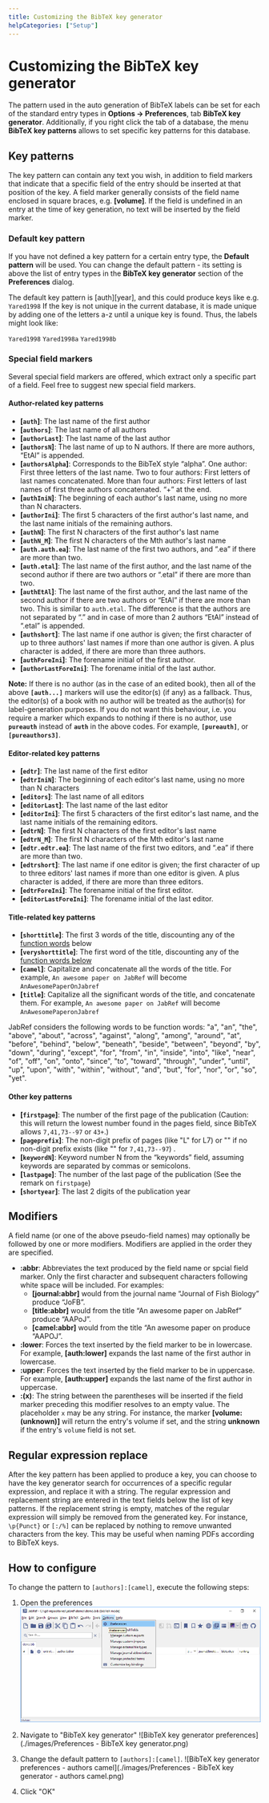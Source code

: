 ```yaml
---
title: Customizing the BibTeX key generator
helpCategories: ["Setup"]
---
```


# Customizing the BibTeX key generator

The pattern used in the auto generation of BibTeX labels can be set for each of the standard entry types in **Options  → Preferences**, tab **BibTeX key generator**.
Additionally, if you right click the tab of a database, the menu **BibTeX key patterns** allows to set specific key patterns for this database.

## Key patterns
The key pattern can contain any text you wish, in addition to field markers that indicate that a specific field of the entry should be inserted at that position of the key. A field marker generally consists of the field name enclosed in square braces, e.g. **\[volume\]**. If the field is undefined in an entry at the time of key generation, no text will be inserted by the field marker.

### Default key pattern
If you have not defined a key pattern for a certain entry type, the **Default pattern** will be used. You can change the default pattern - its setting is above the list of entry types in the **BibTeX key generator** section of the **Preferences** dialog.

The default key pattern is \[auth\]\[year\], and this could produce keys like e.g. `Yared1998` If the key is not unique in the current database, it is made unique by adding one of the letters a-z until a unique key is found. Thus, the labels might look like:

`Yared1998`
`Yared1998a`
`Yared1998b`

### Special field markers

Several special field markers are offered, which extract only a specific part of a field. Feel free to suggest new special field markers.

#### Author-related key patterns

-   **\[`auth`\]**: The last name of the first author
-   **\[`authors`\]**: The last name of all authors
-   **\[`authorLast`\]**: The last name of the last author
-   **\[`authorsN`\]**: The last name of up to N authors. If there are more authors, “EtAl” is appended.
-   **\[`authorsAlpha`\]**: Corresponds to the BibTeX style “alpha”. One author: First three letters of the last name. Two to four authors: First letters of last names concatenated. More than four authors: First letters of last names of first three authors concatenated. “+” at the end.
-   **\[`authIniN`\]**: The beginning of each author's last name, using no more than N characters.
-   **\[`authorIni`\]**: The first 5 characters of the first author's last name, and the last name initials of the remaining authors.
-   **\[`authN`\]**: The first N characters of the first author's last name
-   **\[`authN_M`\]**: The first N characters of the Mth author's last name
-   **\[`auth.auth.ea`\]**: The last name of the first two authors, and “.ea” if there are more than two.
-   **\[`auth.etal`\]**: The last name of the first author, and the last name of the second author if there are two authors or “.etal” if there are more than two.
-   **\[`authEtAl`\]**: The last name of the first author, and the last name of the second author if there are two authors or “EtAl” if there are more than two. This is similar to `auth.etal`. The difference is that the authors are not separated by “.” and in case of more than 2 authors “EtAl” instead of “.etal” is appended.
-   **\[`authshort`\]**: The last name if one author is given; the first character of up to three authors' last names if more than one author is given. A plus character is added, if there are more than three authors.
-   **\[`authForeIni`\]**: The forename initial of the first author.
-   **\[`authorLastForeIni`\]**: The forename initial of the last author.

**Note:** If there is no author (as in the case of an edited book), then all of the above **`[auth...]`** markers will use the editor(s) (if any) as a fallback. Thus, the editor(s) of a book with no author will be treated as the author(s) for label-generation purposes. If you do not want this behaviour, i.e. you require a marker which expands to nothing if there is no author, use **`pureauth`** instead of **`auth`** in the above codes. For example, **`[pureauth]`**, or **`[pureauthors3]`**.

#### Editor-related key patterns

-   **\[`edtr`\]**: The last name of the first editor
-   **\[`edtrIniN`\]**: The beginning of each editor's last name, using no more than N characters
-   **\[`editors`\]**: The last name of all editors
-   **\[`editorLast`\]**: The last name of the last editor
-   **\[`editorIni`\]**: The first 5 characters of the first editor's last name, and the last name initials of the remaining editors.
-   **\[`edtrN`\]**: The first N characters of the first editor's last name
-   **\[`edtrN_M`\]**: The first N characters of the Mth editor's last name
-   **\[`edtr.edtr.ea`\]**: The last name of the first two editors, and “.ea” if there are more than two.
-   **\[`edtrshort`\]**: The last name if one editor is given; the first character of up to three editors' last names if more than one editor is given. A plus character is added, if there are more than three editors.
-   **\[`edtrForeIni`\]**: The forename initial of the first editor.
-   **\[`editorLastForeIni`\]**: The forename initial of the last editor.

#### Title-related key patterns

-   **\[`shorttitle`\]**: The first 3 words of the title, discounting any of the [function words](https://en.wikipedia.org/wiki/Function_word) below
-   **\[`veryshorttitle`\]**: The first word of the title, discounting any of the [function words below](https://en.wikipedia.org/wiki/Function_word)
-   **\[`camel`\]**: Capitalize and concatenate all the words of the title. For example, `An awesome paper on JabRef` will become `AnAwesomePaperOnJabref`
-   **\[`title`\]**:  Capitalize all the significant words of the title, and concatenate them. For example, `An awesome paper on JabRef` will become `AnAwesomePaperonJabref`

JabRef considers the following words to be function words: "a", "an", "the", "above", "about", "across", "against", "along", "among", "around", "at", "before", "behind", "below", "beneath", "beside", "between", "beyond", "by", "down", "during", "except", "for", "from", "in", "inside", "into", "like", "near", "of", "off", "on", "onto", "since", "to", "toward", "through", "under", "until", "up", "upon", "with", "within", "without", "and", "but", "for", "nor", "or", "so", "yet".


#### Other key patterns

-   **\[`firstpage`\]**: The number of the first page of the publication (Caution: this will return the lowest number found in the pages field, since BibTeX allows `7,41,73--97` or `43+`.)
-   **\[`pageprefix`\]**: The non-digit prefix of pages (like "L" for L7) or "" if no non-digit prefix exists (like "" for `7,41,73--97`) .
-   **\[`keywordN`\]**: Keyword number N from the “keywords” field, assuming keywords are separated by commas or semicolons.
-   **\[`lastpage`\]**: The number of the last page of the publication (See the remark on `firstpage`)
-   **\[`shortyear`\]**: The last 2 digits of the publication year

## Modifiers

A field name (or one of the above pseudo-field names) may optionally be followed by one or more modifiers. Modifiers are applied in the order they are specified.

-   **:abbr**: Abbreviates the text produced by the field name or spcial field marker. Only the first character and subsequent characters following white space will be included. For examples:
    -  **\[journal:abbr\]** would from the journal name “Journal of Fish Biology” produce “JoFB”.
    -  **\[title:abbr\]** would from the title “An awesome paper on JabRef” produce “AAPoJ”.
    -  **\[camel:abbr\]** would from the title “An awesome paper on produce “AAPOJ”.
-   **:lower**: Forces the text inserted by the field marker to be in lowercase. For example, **\[auth:lower\]** expands the last name of the first author in lowercase.
-   **:upper**: Forces the text inserted by the field marker to be in uppercase. For example, **\[auth:upper\]** expands the last name of the first author in uppercase.
-   **:(x)**: The string between the parentheses will be inserted if the field marker preceding this modifier resolves to an empty value. The placeholder `x` may be any string. For instance, the marker **\[volume:(unknown)\]** will return the entry's volume if set, and the string **unknown** if the entry's `volume` field is not set.

## Regular expression replace

After the key pattern has been applied to produce a key, you can choose to have the key generator search for occurrences of a specific regular expression, and replace it with a string. The regular expression and replacement string are entered in the text fields below the list of key patterns. If the replacement string is empty, matches of the regular expression will simply be removed from the generated key. For instance, `\p{Punct}` or `[:/%]` can be replaced by nothing to remove unwanted characters from the key. This may be useful when naming PDFs according to BibTeX keys.

## How to configure

To change the pattern to `[authors]:[camel]`, execute the following steps:

1. Open the preferences
![Options Preferences](./images/OptionsPreferences.png)

1. Navigate to "BibTeX key generator"
![BibTeX key generator preferences](./images/Preferences - BibTeX key generator.png)

1. Change the default pattern to `[authors]:[camel]`.
![BibTeX key generator preferences - authors camel](./images/Preferences - BibTeX key generator - authors camel.png)

1. Click "OK"
